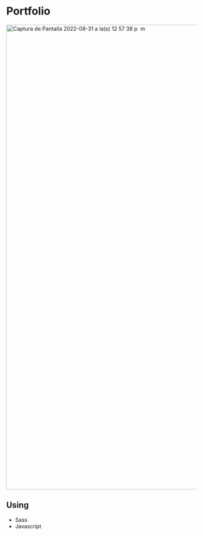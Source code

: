 # Portfolio
<img width="1229" alt="Captura de Pantalla 2022-08-31 a la(s) 12 57 38 p  m" src="https://user-images.githubusercontent.com/80083351/187747325-978967f0-36d4-4482-9bae-eb9cf8c6cd03.png">

## Using
- Sass
- Javascript
